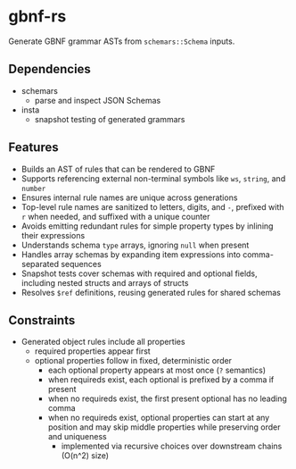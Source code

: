 # gbnf-rs
Generate GBNF grammar ASTs from `schemars::Schema` inputs.

## Dependencies
- schemars
  - parse and inspect JSON Schemas
- insta
  - snapshot testing of generated grammars

## Features
- Builds an AST of rules that can be rendered to GBNF
- Supports referencing external non-terminal symbols like `ws`, `string`, and `number`
- Ensures internal rule names are unique across generations
- Top-level rule names are sanitized to letters, digits, and `-`, prefixed with `r` when needed, and suffixed with a unique counter
- Avoids emitting redundant rules for simple property types by inlining their expressions
- Understands schema `type` arrays, ignoring `null` when present
- Handles array schemas by expanding item expressions into comma-separated sequences
- Snapshot tests cover schemas with required and optional fields, including nested structs and arrays of structs
- Resolves `$ref` definitions, reusing generated rules for shared schemas

## Constraints
- Generated object rules include all properties
  - required properties appear first
  - optional properties follow in fixed, deterministic order
    - each optional property appears at most once (`?` semantics)
    - when requireds exist, each optional is prefixed by a comma if present
    - when no requireds exist, the first present optional has no leading comma
    - when no requireds exist, optional properties can start at any position and may skip middle properties while preserving order and uniqueness
      - implemented via recursive choices over downstream chains (O(n^2) size)
